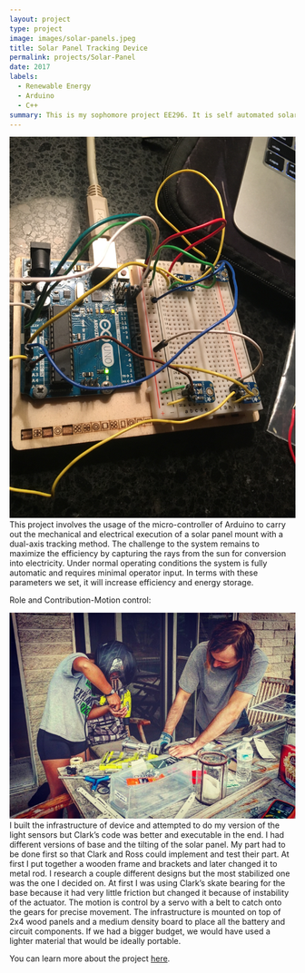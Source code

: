 ```yaml
---
layout: project
type: project
image: images/solar-panels.jpeg
title: Solar Panel Tracking Device
permalink: projects/Solar-Panel
date: 2017
labels:
  - Renewable Energy
  - Arduino
  - C++
summary: This is my sophomore project EE296. It is self automated solar tracker with a micro-controller.
---
```



  <img class="ui large left floated image" src="/images/IMG_1259.JPG">
  This project involves the usage of the micro-controller of Arduino to carry out the mechanical and electrical execution of a solar panel mount with a dual-axis tracking method. The challenge to the system remains to maximize the efficiency by capturing the rays from the sun for conversion into electricity. Under normal operating conditions the system is fully automatic and requires minimal operator input. In terms with these parameters we set, it will increase efficiency and energy storage.

  Role and Contribution-Motion control: 


  <img class="ui large left floated image" src="/images/IMG_1319.JPG">
  I built the infrastructure of device and attempted to do my version of the light sensors but Clark’s code was better and executable in the end. I had different versions of base and the tilting of the solar panel. My part had to be done first so that Clark and Ross could implement and test their part. At first I put together a wooden frame and brackets and later changed it to metal rod. I research a couple different designs but the most stabilized one was the one I decided on. At first I was using Clark’s skate bearing for the base because it had very little friction but changed it because of instability of the actuator. The motion is control by a servo with a belt to catch onto the gears for precise movement. The infrastructure is mounted on top of 2x4 wood panels and a medium density board to place all the battery and circuit components. If we had a bigger budget, we would have used a lighter material that would be ideally portable. 


You can learn more about the project [here](http://www.solarpaneltilt.com/).



